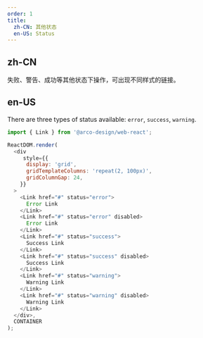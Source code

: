 ```yaml
---
order: 1
title:
  zh-CN: 其他状态
  en-US: Status
---
```


## zh-CN
失败、警告、成功等其他状态下操作，可出现不同样式的链接。

## en-US

There are three types of status available: `error`, `success`, `warning`.

```js
import { Link } from '@arco-design/web-react';

ReactDOM.render(
  <div
     style={{
      display: 'grid',
      gridTemplateColumns: 'repeat(2, 100px)',
      gridColumnGap: 24,
    }}
  >
    <Link href="#" status="error">
      Error Link
    </Link>
    <Link href="#" status="error" disabled>
      Error Link
    </Link>
    <Link href="#" status="success">
      Success Link
    </Link>
    <Link href="#" status="success" disabled>
      Success Link
    </Link>
    <Link href="#" status="warning">
      Warning Link
    </Link>
    <Link href="#" status="warning" disabled>
      Warning Link
    </Link>
  </div>,
  CONTAINER
);
```
